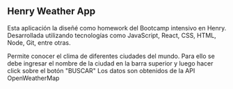 ## Henry Weather App

Esta aplicación la diseñé como homework del Bootcamp intensivo en Henry.
Desarrollada utilizando tecnologías como JavaScript, React, CSS, HTML, Node, Git, entre otras.

Permite conocer el clima de diferentes ciudades del mundo. Para ello se debe ingresar el nombre de la ciudad en la barra superior y luego hacer click sobre el botón "BUSCAR"
Los datos son obtenidos de la API OpenWeatherMap